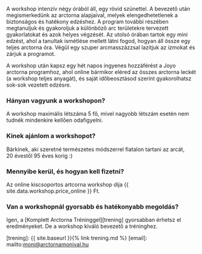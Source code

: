 A workshop intenzív négy órából áll, egy rövid szünettel. A bevezető után megismerkedünk az arctorna alapjaival, melyek elengedhetetlenek a biztonságos és hatékony edzéshez. A program további részében megtanuljuk és gyakoroljuk a különböző arc területekre tervezett gyakorlatokat és azok helyes végzését. Az utolsó órában tartok egy mini edzést, ahol a tanultak ismétlése mellett látni fogod, hogyan áll össze egy teljes arctorna óra. Végül egy szuper arcmasszázzsal lazítjuk az izmokat és zárjuk a programot.

A workshop után kapsz egy hét napos ingyenes hozzáférést a Joyo arctorna programhoz, ahol online bármikor eléred az összes arctorna leckét (a workshop teljes anyagát), és saját időbeosztásod szerint gyakorolhatsz sok-sok vezetett edzésre.

### Hányan vagyunk a&nbsp;workshopon?

A workshop maximális létszáma 5 fő, mivel nagyobb létszám esetén nem
tudnék mindenkire kellően&nbsp;odafigyelni.

### Kinek ajánlom a&nbsp;workshopot?

Bárkinek, aki szeretné természetes módszerrel fiatalon tartani az
arcát, 20&nbsp;évestől <span class="u-NoWrap">95&nbsp;éves korig :)</span>

### Mennyibe kerül, és hogyan kell fizetni?

Az online kiscsoportos artcorna workshop díja {{
site.data.workshop.price_online }}&nbsp;Ft. 

### Van a workshopnál gyorsabb és hatékonyabb&nbsp;megoldás?

Igen, a [Komplett Arctorna Tréninggel][trening]
gyorsabban érhetsz el eredményeket. De a workshop kiváló bevezető
a tréninghez.


[trening]: {{ site.baseurl }}{% link trening.md %}
[email]: mailto:moni@arctornamonival.hu

